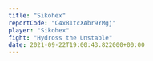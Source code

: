 ```yaml
---
title: "Sikohex"
reportCode: "C4x81tcXAbr9YMgj"
player: "Sikohex"
fight: "Hydross the Unstable"
date: 2021-09-22T19:00:43.822000+00:00
---
```

